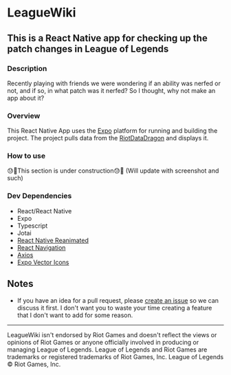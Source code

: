 # LeagueWiki

## This is a React Native app for checking up the patch changes in League of Legends

### Description

Recently playing with friends we were wondering if an ability was nerfed or not, and if so, in what patch was it nerfed? So I thought, why not make an app about it?

### Overview

This React Native App uses the [Expo](https://expo.dev/) platform for running and building the project. The project pulls data from the [RiotDataDragon](https://developer.riotgames.com/docs/portal) and displays it.

### How to use

😓🙏This section is under construction😓🙏 (Will update with screenshot and such)

### Dev Dependencies

- React/React Native
- Expo
- Typescript
- Jotai
- [React Native Reanimated](https://github.com/software-mansion/react-native-reanimated)
- [React Navigation](https://reactnavigation.org/)
- [Axios](https://axios-http.com/docs/intro)
- [Expo Vector Icons](expo/vector-icons)

## Notes

* If you have an idea for a pull request, please [create an issue](https://github.com/veranicolas/LeagueWiki/issues/new) so we can discuss it first. I don't want you to waste your time creating a feature that I don't want to add for some reason.

---
LeagueWiki isn't endorsed by Riot Games and doesn't reflect the views or opinions of Riot Games or anyone officially involved in producing or managing League of Legends. League of Legends and Riot Games are trademarks or registered trademarks of Riot Games, Inc. League of Legends © Riot Games, Inc.